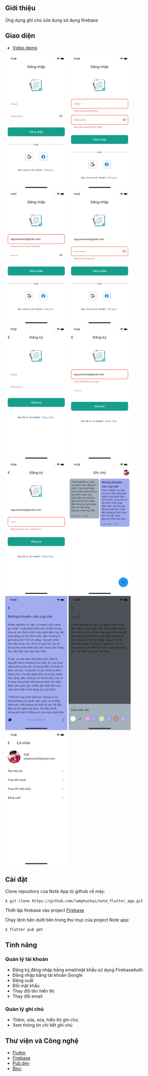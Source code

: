 ## Giới thiệu
Ứng dụng ghi chú sửa dụng sử dụng firebase

## **Giao diện**
* [Video demo](https://youtu.be/RSoTU3A0JrE)

<img width="200" src="screenshots/sign-in.png"></a>
<img width="200" src="screenshots/sign-in-2.png"></a>
<img width="200" src="screenshots/sign-in-3.png"></a>
<img width="200" src="screenshots/sign-in-4.png"></a>
<img width="200" src="screenshots/sign-up.png"></a>
<img width="200" src="screenshots/sign-up-1.png"></a>
<img width="200" src="screenshots/sign-up-2.png"></a>
<img width="200" src="screenshots/home.png"></a>
<img width="200" src="screenshots/note.png"></a>
<img width="200" src="screenshots/note-1.png"></a>
<img width="200" src="screenshots/user.png"></a>

## **Cài đặt**

Clone repository của Note App từ github về máy:	

    $ git clone https://github.com/lamphuchai/note_flutter_app.git

Thiết lập firebase vào project
   [Firebase](https://console.firebase.google.com/)

Chạy lệnh bên dưới bên trong thư mục của project Note app:

    $ flutter pub get


## **Tính năng**

### **Quản lý tài khoản**

* Đăng ký,đăng nhập bằng email/mật khẩu sử dụng FirebaseAuth
* Đăng nhập bằng tài khoản Google
* Đăng xuất
* Đổi mật khẩu
* Thay đổi tên hiển thị
* Thay đổi email

### **Quản lý ghi chú**

* Thêm, sửa, xóa, hiển thị ghi chú.
* Xem thông tin chi tiết ghi chú

## **Thư viện và Công nghệ**
*	[Flutter](https://flutter.dev/)
*	[Firebase](https://firebase.google.com/)
*	[Pub.dev](https://pub.dev/)
*	[Bloc](https://github.com/felangel/bloc)
